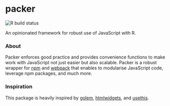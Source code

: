 # packer

<!-- badges: start -->
![R build status](https://github.com/JohnCoene/packer/workflows/R-CMD-check/badge.svg)
<!-- badges: end -->

An opinionated framework for robust use of JavaScript with R.

### About

Packer enforces good practice and provides convenience functions to make work with JavaScript not just easier but also scalable. Packer is a robust wrapper for [npm](https://www.npmjs.com/) and [webpack](https://webpack.js.org/) that enables to modularise JavaScript code, leverage npm packages, and much more.

### Inspiration

This package is heavily inspired by [golem](http://golemverse.org/), [htmlwidgets](http://www.htmlwidgets.org/), and [usethis](https://usethis.r-lib.org/).
